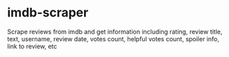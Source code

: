 # imdb-scraper
Scrape reviews from imdb and get information including rating, review title, text, username, review date, votes count, helpful votes count, spoiler info, link to review, etc
